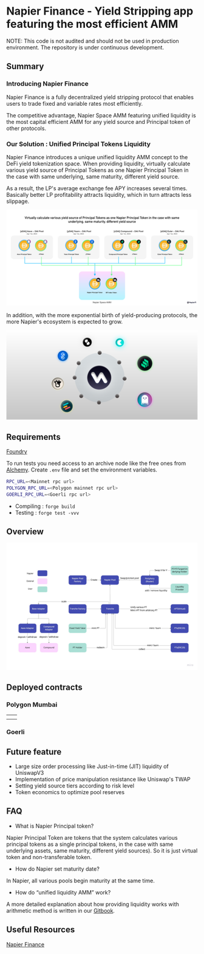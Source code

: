 # Napier Finance - Yield Stripping app featuring the most efficient AMM

NOTE: This code is not audited and should not be used in production environment.
The repository is under continuous development.

## Summary

### Introducing Napier Finance

Napier Finance is a fully decentralized yield stripping protocol that enables users to trade fixed and variable rates most efficiently.

The competitive advantage, Napier Space AMM featuring unified liquidity is the most capital efficient AMM for any yield source and Principal token of other protocols.

### Our Solution : Unified Principal Tokens Liquidity

Napier Finance introduces a unique unified liquidity AMM concept to the DeFi yield tokenization space. When providing liquidity, virtually calculate various yield source of Principal Tokens as one Napier Principal Token in the case with same underlying, same maturity, different yield source.

As a result, the LP's average exchange fee APY increases several times. Basically better LP profitability attracts liquidity, which in turn attracts less slippage.

![PoPV](./docs/napiermechanics.png)

In addition, with the more exponential birth of yield-producing protocols, the more Napier's ecosystem is expected to grow.

![PoPV](./docs/napierecosystem.png)

## Requirements

[Foundry](https://book.getfoundry.sh/)

To run tests you need access to an archive node like the free ones from [Alchemy](https://alchemyapi.io/). Create `.env` file and set the environment variables.

```bash
RPC_URL=<Mainnet rpc url>
POLYGON_RPC_URL=<Polygon mainnet rpc url>
GOERLI_RPC_URL=<Goerli rpc url>
```

- Compiling : `forge build`
- Testing : `forge test -vvv`

## Overview

![FF](./docs/napierflowdiagram.png)

## Deployed contracts

### Polygon Mumbai

|     |     |
| --- | --- |
|     |     |
|     |     |

### Goerli

## Future feature

- Large size order processing like Just-in-time (JIT) liquidity of UniswapV3
- Implementation of price manipulation resistance like Uniswap's TWAP
- Setting yield source tiers according to risk level
- Token economics to optimize pool reserves

## FAQ

- What is Napier Principal token?

Napier Principal Token are tokens that the system calculates various principal tokens as a single principal tokens, in the case with same underlying assets, same maturity, different yield sources). So it is just virtual token and non-transferable token.

- How do Napier set maturity date?

In Napier, all various pools begin maturity at the same time.

- How do “unified liquidity AMM” work?

A more detailed explanation about how providing liquidity works with arithmetic method is written in our [Gitbook](https://kita71yusuke.gitbook.io/napier-finance/).

## Useful Resources

[Napier Finance](https://kita71yusuke.gitbook.io/napier-finance/)
